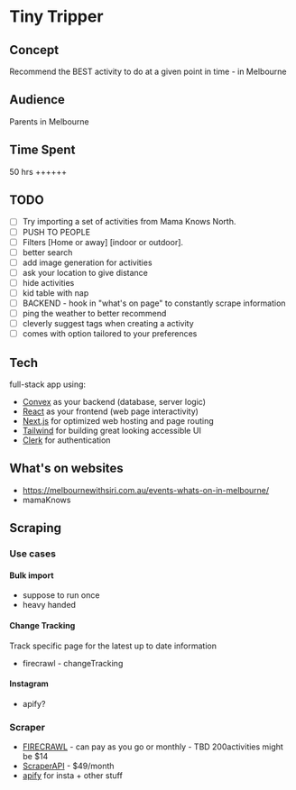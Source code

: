 # Tiny Tripper

## Concept

Recommend the BEST activity to do at a given point in time - in Melbourne

## Audience

Parents in Melbourne

## Time Spent

50 hrs ++++++

## TODO

- [ ] Try importing a set of activities from Mama Knows North.
- [ ] PUSH TO PEOPLE
- [ ] Filters [Home or away] [indoor or outdoor].
- [ ] better search
- [ ] add image generation for activities
- [ ] ask your location to give distance
- [ ] hide activities
- [ ] kid table with nap
- [ ] BACKEND - hook in "what's on page" to constantly scrape information
- [ ] ping the weather to better recommend
- [ ] cleverly suggest tags when creating a activity
- [ ] comes with option tailored to your preferences

## Tech

full-stack app using:

- [Convex](https://convex.dev/) as your backend (database, server logic)
- [React](https://react.dev/) as your frontend (web page interactivity)
- [Next.js](https://nextjs.org/) for optimized web hosting and page routing
- [Tailwind](https://tailwindcss.com/) for building great looking accessible UI
- [Clerk](https://clerk.com/) for authentication

## What's on websites

- https://melbournewithsiri.com.au/events-whats-on-in-melbourne/
- mamaKnows

## Scraping

### Use cases

#### Bulk import

- suppose to run once
- heavy handed

#### Change Tracking

Track specific page for the latest up to date information

- firecrawl - changeTracking

#### Instagram

- apify?

### Scraper

- [FIRECRAWL](https://www.firecrawl.dev/pricing) - can pay as you go or monthly - TBD 200activities might be $14
- [ScraperAPI](https://www.scraperapi.com/pricing/) - $49/month
- [apify](https://apify.com/store/categories?sortBy=popularity) for insta + other stuff
